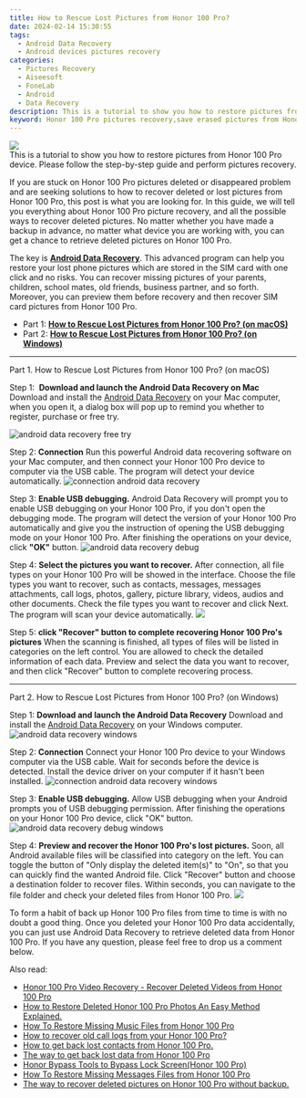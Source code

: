 ```yaml
---
title: How to Rescue Lost Pictures from Honor 100 Pro?
date: 2024-02-14 15:30:55
tags: 
  - Android Data Recovery
  - Android devices pictures recovery
categories: 
  - Pictures Recovery
  - Aiseesoft
  - FoneLab
  - Android
  - Data Recovery
description: This is a tutorial to show you how to restore pictures from Honor 100 Pro device. Please follow the step-by-step guide and perform pictures recovery.
keyword: Honor 100 Pro pictures recovery,save erased pictures from Honor 100 Pro,recover lost pictures from Honor 100 Pro,restore deleted pictures on Honor 100 Pro,undelete pictures from Honor 100 Pro,regain missing pictures,Honor 100 Pro issues with pictures deleted,Honor 100 Pro pictures recovery software,does the Honor 100 Pro have a backup for deleted pictures,how can i get pictures back on Honor 100 Pro,how to retrieve deleted pictures from my Honor 100 Pro,how to restore your files from Honor 100 Pro
---
```


<img src="https://img0mobiles.techidaily.com/images/best-assets/devices/honor/honor-100-pro/4.jpg" class="atpl-imgstyle"  />

<div class="atpl-content atpl-for-fonelab-android recover-pictures">

<div class="atpl-post-description-part-1">
This is a tutorial to show you how to restore pictures from Honor 100 Pro device. Please follow the step-by-step guide and perform pictures recovery.
</div>

<div class="atpl-post-description-part-2">
<div class="tpl-content-sub-paragraph-content">
  <p>
    If you are stuck on Honor 100 Pro pictures deleted or disappeared problem and are seeking solutions to how to recover deleted or lost pictures from Honor 100 Pro, this post is what you are looking for. In this guide, we will tell you everything about Honor 100 Pro picture recovery, and all the possible ways to recover deleted pictures. No matter whether you have made a backup in advance, no matter what device you are working with, you can get a chance to retrieve deleted pictures on Honor 100 Pro.
  </p>
</div>
</div>

<div class="atpl-post-description-part-3">
<div class="tpl-content-sub-paragraph-normal">
    <p>
        The key is <a href="https://tools.techidaily.com/aiseesoft-android-data-recovery/" target="_blank" rel="noopener"><strong>Android Data Recovery</strong></a>. This advanced program can help you restore your lost phone pictures which are stored in the SIM card with one click and no risks. You can recover missing pictures of your parents, children, school mates, old friends, business partner, and so forth. Moreover, you can preview them before recovery and then recover SIM card pictures from Honor 100 Pro.
    </p>
</div>
</div>

<ul>
  <li>Part 1: <strong><a href="#p1"> How to Rescue Lost Pictures from Honor 100 Pro?  (on macOS)</a></strong></li>
  <li>Part 2: <strong><a href="#p2"> How to Rescue Lost Pictures from Honor 100 Pro?  (on Windows)</a></strong></li>
</ul>



<!-- Part 1 -->
<a id="p1" name="p1" ></a><hr>

<div>
  <span class="atpl-step-part-style">Part 1. How to Rescue Lost Pictures from Honor 100 Pro? (on macOS)</span>
</div>  

<span class="atpl-stepstyle-a"><span>Step 1: </span></span> <strong>Download and launch the Android Data Recovery on Mac</strong>
Download and install the <a href="https://tools.techidaily.com/aiseesoft-android-data-recovery/" target="_blank" rel="noopener">Android Data Recovery</a> on your Mac computer, when you open it, a dialog box will pop up to remind you whether to register, purchase or free try.

<img src="https://tools.techidaily.com/images/apps/aiseesoft/android-data-recovery/mac-free-try.png" class="atpl-imgstyle" alt="android data recovery free try" />

<span class="atpl-stepstyle-a"><span>Step 2: </span></span> <strong>Connection</strong>
Run this powerful Android data recovering software on your Mac computer, and then connect your Honor 100 Pro device to computer via the USB cable. The program will detect your device automatically.
<img src="https://tools.techidaily.com/images/apps/aiseesoft/android-data-recovery/mac-connection-interface.jpg" class="atpl-imgstyle" alt="connection android data recovery" />

<span class="atpl-stepstyle-a"><span>Step 3: </span></span> <strong>Enable USB debugging.</strong>
Android Data Recovery will prompt you to enable USB debugging on your Honor 100 Pro, if you don't open the debugging mode. The program will detect the version of your Honor 100 Pro automatically and give you the instruction of opening the USB debugging mode on your Honor 100 Pro. After finishing the operations on your device, click <strong>"OK"</strong> button.
<img src="https://tools.techidaily.com/images/apps/aiseesoft/android-data-recovery/mac-android-usb-debug.jpg"  class="atpl-imgstyle" alt="android data recovery debug" />

<span class="atpl-stepstyle-a"><span>Step 4: </span></span> <strong>Select the pictures you want to recover.</strong>
After connection, all file types on your Honor 100 Pro will be showed in the interface. Choose the file types you want to recover, such as contacts, messages, messages attachments, call logs, photos, gallery, picture library, videos, audios and other documents. Check the file types you want to recover and click Next. The program will scan your device automatically.
<img src="https://tools.techidaily.com/images/apps/aiseesoft/android-data-recovery/mac-choose-type-photos.jpg" class="atpl-imgstyle"  />

<span class="atpl-stepstyle-a"><span>Step 5: </span></span> <strong>click "Recover" button to  complete recovering Honor 100 Pro's pictures</strong>
When the scanning is finished, all types of files will be listed in categories on the left control. You are allowed to check the detailed information of each data. Preview and select the data you want to recover, and then click "Recover" button to complete recovering process.


<a id="p2" name="p2"></a><hr>

<!-- Part 2 -->
<div>
  <span class="atpl-step-part-style">Part 2. How to Rescue Lost Pictures from Honor 100 Pro? (on Windows)</span>
</div>

<span class="atpl-stepstyle-a"><span>Step 1: </span></span> <strong>Download and launch the Android Data Recovery</strong>
Download and install the <a href="https://tools.techidaily.com/aiseesoft-android-data-recovery/" target="_blank" rel="noopener">Android Data Recovery</a> on your Windows computer.
<img src="https://tools.techidaily.com/images/apps/aiseesoft/android-data-recovery/win-start-interface.png"  class="atpl-imgstyle" alt="android data recovery windows" />

<span class="atpl-stepstyle-a"><span>Step 2: </span></span> <strong>Connection</strong>
Connect your Honor 100 Pro device to your Windows computer via the USB cable. Wait for seconds before the device is detected. Install the device driver on your computer if it hasn't been installed.
<img src="https://tools.techidaily.com/images/apps/aiseesoft/android-data-recovery/win-connection-interface.png" class="atpl-imgstyle" alt="connection android data recovery windows" />

<span class="atpl-stepstyle-a"><span>Step 3: </span></span> <strong>Enable USB debugging.</strong>
Allow USB debugging when your Android prompts you of USB debugging permission. After finishing the operations on your Honor 100 Pro device, click "OK" button.
<img src="https://tools.techidaily.com/images/apps/aiseesoft/android-data-recovery/win-android-usb-debug.png" class="atpl-imgstyle" alt="android data recovery debug windows" />

<span class="atpl-stepstyle-a"><span>Step 4: </span></span> <strong>Preview and recover the Honor 100 Pro's lost pictures.</strong>
Soon, all Android available files will be classified into category on the left. You can toggle the button of "Only display the deleted item(s)" to "On", so that you can quickly find the wanted Android file. Click "Recover" button and choose a destination folder to recover files. Within seconds, you can navigate to the file folder and check your deleted files from Honor 100 Pro.
<img src="https://tools.techidaily.com/images/apps/aiseesoft/android-data-recovery/win-recover-photos.png" class="atpl-imgstyle"  />

<div class="atpl-post-description-part-4">
<div class="tpl-content-sub-paragraph-normal">
  <p>
    To form a habit of back up Honor 100 Pro files from time to time is with no doubt a good thing. Once you deleted your Honor 100 Pro data accidentally, you can just use Android Data Recovery to retrieve deleted data from Honor 100 Pro. If you have any question, please feel free to drop us a comment below.
  </p>
</div>
</div>

<ins class="adsbygoogle"
     style="display:block"
     data-ad-client="ca-pub-7571918770474297"
     data-ad-slot="8358498916"
     data-ad-format="auto"
     data-full-width-responsive="true"></ins>

<span class="atpl-alsoreadstyle">Also read:</span>
<div><ul>
<li><a href="/honor-100-pro-video-recovery-recover-deleted-videos-from-honor-100-pro-by-fonelab-android-recover-video/" target="_blank" rel="noopener"><u>Honor 100 Pro Video Recovery - Recover Deleted Videos from Honor 100 Pro</u></a></li>
<li><a href="/how-to-restore-deleted-honor-100-pro-photos-an-easy-method-explained-by-fonelab-android-recover-photos/" target="_blank" rel="noopener"><u>How to Restore Deleted Honor 100 Pro Photos  An Easy Method Explained.</u></a></li>
<li><a href="/how-to-restore-missing-music-files-from-honor-100-pro-by-fonelab-android-recover-music/" target="_blank" rel="noopener"><u>How To  Restore Missing Music Files from Honor 100 Pro</u></a></li>
<li><a href="/how-to-recover-old-call-logs-from-your-honor-100-pro-by-fonelab-android-recover-call-logs/" target="_blank" rel="noopener"><u>How to recover old call logs from your Honor 100 Pro?</u></a></li>
<li><a href="/how-to-get-back-lost-contacts-from-honor-100-pro-by-fonelab-android-recover-contacts/" target="_blank" rel="noopener"><u>How to get back lost contacts from Honor 100 Pro.</u></a></li>
<li><a href="/the-way-to-get-back-lost-data-from-honor-100-pro-by-fonelab-android-recover-data/" target="_blank" rel="noopener"><u>The way to get back lost data from Honor 100 Pro</u></a></li>
<li><a href="/honor-bypass-tools-to-bypass-lock-screen-honor-100-pro-by-drfone-android-unlock-android-unlock/" target="_blank" rel="noopener"><u>Honor Bypass Tools to Bypass Lock Screen(Honor 100 Pro)</u></a></li>
<li><a href="/how-to-restore-missing-messages-files-from-honor-100-pro-by-fonelab-android-recover-messages/" target="_blank" rel="noopener"><u>How To  Restore Missing Messages Files from Honor 100 Pro</u></a></li>
<li><a href="/the-way-to-recover-deleted-pictures-on-honor-100-pro-without-backup-by-fonelab-android-recover-pictures/" target="_blank" rel="noopener"><u>The way to recover deleted pictures on Honor 100 Pro without backup.</u></a></li>
</ul></div>

</div>

